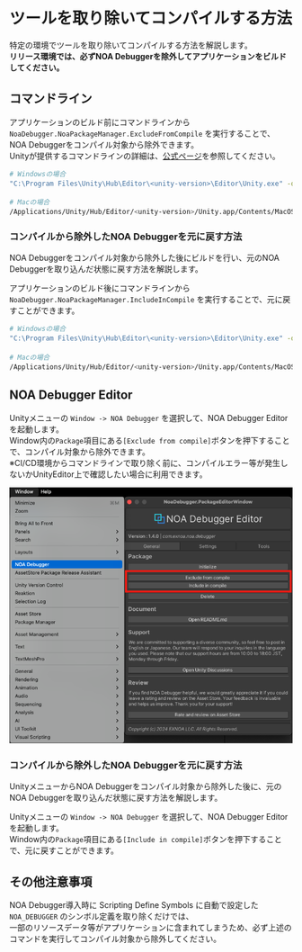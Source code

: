 # ツールを取り除いてコンパイルする方法

特定の環境でツールを取り除いてコンパイルする方法を解説します。<br>
**リリース環境では、必ずNOA Debuggerを除外してアプリケーションをビルドしてください。**

## コマンドライン

アプリケーションのビルド前にコマンドラインから `NoaDebugger.NoaPackageManager.ExcludeFromCompile` を実行することで、<br>
NOA Debuggerをコンパイル対象から除外できます。<br>
Unityが提供するコマンドラインの詳細は、[公式ページ](https://docs.unity3d.com/Manual/CommandLineArguments.html)を参照してください。

```Bash
# Windowsの場合
"C:\Program Files\Unity\Hub\Editor\<unity-version>\Editor\Unity.exe" -quit -batchmode -nographics -projectPath <project-path> -executeMethod NoaDebugger.NoaPackageManager.ExcludeFromCompile

# Macの場合
/Applications/Unity/Hub/Editor/<unity-version>/Unity.app/Contents/MacOS/Unity -quit -batchmode -nographics -projectPath <project-path> -executeMethod NoaDebugger.NoaPackageManager.ExcludeFromCompile
```

### コンパイルから除外したNOA Debuggerを元に戻す方法

NOA Debuggerをコンパイル対象から除外した後にビルドを行い、元のNOA Debuggerを取り込んだ状態に戻す方法を解説します。

アプリケーションのビルド後にコマンドラインから `NoaDebugger.NoaPackageManager.IncludeInCompile` を実行することで、元に戻すことができます。

```Bash
# Windowsの場合
"C:\Program Files\Unity\Hub\Editor\<unity-version>\Editor\Unity.exe" -quit -batchmode -nographics -projectPath <project-path> -executeMethod NoaDebugger.NoaPackageManager.IncludeInCompile

# Macの場合
/Applications/Unity/Hub/Editor/<unity-version>/Unity.app/Contents/MacOS/Unity -quit -batchmode -nographics -projectPath <project-path> -executeMethod NoaDebugger.NoaPackageManager.IncludeInCompile
```

## NOA Debugger Editor

Unityメニューの `Window -> NOA Debugger` を選択して、NOA Debugger Editorを起動します。<br>
Window内の`Package`項目にある`[Exclude from compile]`ボタンを押下することで、コンパイル対象から除外できます。<br>
※CI/CD環境からコマンドラインで取り除く前に、コンパイルエラー等が発生しないかUnityEditor上で確認したい場合に利用できます。

![Unityメニューから操作する際のイメージ画像](../img/noa-debugger-package-exclude-from-compile.png)

### コンパイルから除外したNOA Debuggerを元に戻す方法

UnityメニューからNOA Debuggerをコンパイル対象から除外した後に、元のNOA Debuggerを取り込んだ状態に戻す方法を解説します。

Unityメニューの `Window -> NOA Debugger` を選択して、NOA Debugger Editorを起動します。<br>
Window内の`Package`項目にある`[Include in compile]`ボタンを押下することで、元に戻すことができます。

## その他注意事項

NOA Debugger導入時に Scripting Define Symbols に自動で設定した `NOA_DEBUGGER` のシンボル定義を取り除くだけでは、<br>
一部のリソースデータ等がアプリケーションに含まれてしまうため、必ず上述のコマンドを実行してコンパイル対象から除外してください。
